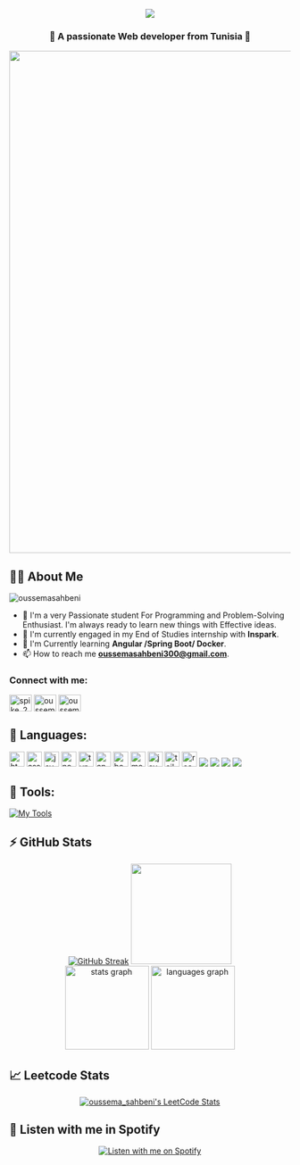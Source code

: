<p align="center">
  <img src="https://readme-typing-svg.herokuapp.com/?lines=Hello,+I'm+Oussema+Sahbeni+!&center=true&size=25"> 
</p>


<h3 align="center"> 🌟 A passionate Web developer from Tunisia 🌟</h3>

<div align="center">
<img src="https://user-images.githubusercontent.com/74038190/213910845-af37a709-8995-40d6-be59-724526e3c3d7.gif" width="900">
</div>


## 🙋‍♂️ About Me
<p align="left"> <img src="https://komarev.com/ghpvc/?username=oussemasahbeni&label=Profile%20views&color=0e75b6&style=flat" alt="oussemasahbeni" /> </p>

- 🥋 I'm a very Passionate student  For Programming and Problem-Solving Enthusiast. I'm always ready to learn new things with Effective ideas.
- 🔭 I'm currently engaged in my End of Studies internship with **Inspark**.
- 📘 I'm Currently learning **Angular /Spring Boot/ Docker**.
- 📫 How to reach me **oussemasahbeni300@gmail.com**.
<h3 align="left">Connect with me:</h3>
<p align="left">
<a href="https://twitter.com/spike_2002" target="blank"><img align="center" src="https://raw.githubusercontent.com/rahuldkjain/github-profile-readme-generator/master/src/images/icons/Social/twitter.svg" alt="spike_2002" height="30" width="40" /></a>
<a href="https://linkedin.com/in/oussema sahbeni" target="blank"><img align="center" src="https://raw.githubusercontent.com/rahuldkjain/github-profile-readme-generator/master/src/images/icons/Social/linked-in-alt.svg" alt="oussema sahbeni" height="30" width="40" /></a>
<a href="https://fb.com/oussema sahbeni" target="blank"><img align="center" src="https://raw.githubusercontent.com/rahuldkjain/github-profile-readme-generator/master/src/images/icons/Social/facebook.svg" alt="oussema sahbeni" height="30" width="40" /></a>
</p>

## 🚀 Languages:

<div>
<img height="27" src="https://img.shields.io/badge/html5-%23E34F26.svg?style=for-the-badge&logo=html5&logoColor=white" alt="html5" title="HTML5">
<img height="27" src="https://img.shields.io/badge/css3-%231572B6.svg?style=for-the-badge&logo=css3&logoColor=white" alt="css3" title="CSS3">
<img height="27" src="https://img.shields.io/badge/JavaScript-323330?style=for-the-badge&logo=javascript&logoColor=F7DF1E" alt="javascript" title="JavaScript">
<img height="27" src="https://img.shields.io/badge/Node.js-43853D?style=for-the-badge&logo=node.js&logoColor=white" alt="nodejs" title="nodejs">
<img height="27" src="https://img.shields.io/badge/TypeScript-007ACC?style=for-the-badge&logo=typescript&logoColor=white" alt="typescript" title="ts">
<img height="27" src="https://img.shields.io/badge/Angular-DD0031?style=for-the-badge&logo=angular&logoColor=white" alt="angular" title="angular">
<img height="27" src="https://img.shields.io/badge/Bootstrap-563D7C?style=for-the-badge&logo=bootstrap&logoColor=white" alt="bootstrap" title="bootstrap">
<img height="27" src="https://img.shields.io/badge/MongoDB-4EA94B?style=for-the-badge&logo=mongodb&logoColor=white" alt="mongodb" title="mongodb">
<img height="27" src="https://img.shields.io/badge/Java-ED8B00?style=for-the-badge&logo=openjdk&logoColor=white" alt="java" title="java">
<img height="27" src="https://img.shields.io/badge/Tailwind_CSS-38B2AC?style=for-the-badge&logo=tailwind-css&logoColor=white" alt="tailwind CSS" title="tailwind CSS">
<img height="27" src="https://img.shields.io/badge/React-20232A?style=for-the-badge&logo=react&logoColor=61DAFB" alt="react" title="react">
<img src="https://img.shields.io/badge/spring-%236DB33F.svg?style=for-the-badge&logo=spring&logoColor=white"/>
<img src="https://img.shields.io/badge/mysql-%2300f.svg?style=for-the-badge&logo=mysql&logoColor=white"/>
<img src="https://img.shields.io/badge/jira-%2300f.svg?style=for-the-badge&logo=jira&logoColor=white"/>
<img src="https://img.shields.io/badge/express.js-%23404d59.svg?style=for-the-badge&logo=express&logoColor=%2361DAFB"/>
</div>

## 🔮 Tools:

[![My Tools](https://skillicons.dev/icons?i=git,github,bitbucket,docker,postman,azure,vscode,rabbitmq)](https://skillicons.dev)

## ⚡ GitHub Stats 

<div align="center">
<div align="center">
<a href="https://git.io/streak-stats"><img src="https://streak-stats.demolab.com?user=Oussemasahbeni&theme=dark" alt="GitHub Streak" /></a>	
<a href="https://github.com/ashutosh00710/github-readme-activity-graph" title="GitHub Activity Graph"> <img height="180px" src="https://github-readme-activity-graph.vercel.app/graph?username=Oussemasahbeni&theme=tokyo-night&radius=16"></a>
</div>
<img src="https://github-readme-stats.vercel.app/api?username=OussemaSahbeni&hide_title=false&hide_rank=false&show_icons=true&include_all_commits=true&count_private=true&disable_animations=false&theme=dracula&locale=en&hide_border=false" height="150" alt="stats graph"  />
<img src="https://github-readme-stats.vercel.app/api/top-langs?username=OussemaSahbeni&locale=en&hide_title=false&layout=compact&card_width=320&langs_count=5&theme=dracula&hide_border=false" height="150" alt="languages graph"  />
</div>

## 📈 Leetcode Stats

<div align="center">
	
[![oussema_sahbeni's LeetCode Stats](https://leetcode-stats.vercel.app/api?username=oussema_sahbeni&theme=Dark)](https://github.com/JeremyTsaii/leetcode-stats)
</div>






## 🎵 Listen with me in Spotify
<div align="center">
  <a href="https://spotify-github-profile.vercel.app/api/view?uid=31xb7tg5wvfjlgz5wpoumvjknuhe&cover_image=true&theme=default&show_offline=false&background_color=121212&interchange=false" title="Listen with me on Spotify">
    <img src="https://spotify-github-profile.vercel.app/api/view?uid=31xb7tg5wvfjlgz5wpoumvjknuhe&cover_image=true&theme=default&show_offline=false&background_color=121212&interchange=false" alt="Listen with me on Spotify" />
  </a>
</div>
